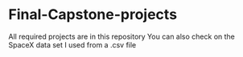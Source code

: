 # Final-Capstone-projects
All required projects are in this repository
You can also check on the SpaceX data set I used from a .csv file
